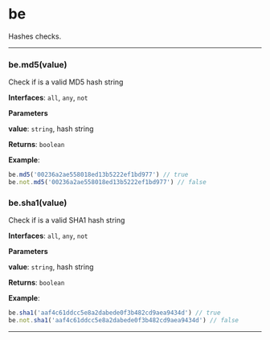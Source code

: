 # be

Hashes checks.



* * *

### be.md5(value) 

Check if is a valid MD5 hash string

**Interfaces**: `all`, `any`, `not`

**Parameters**

**value**: `string`, hash string

**Returns**: `boolean`

**Example**:
```js
be.md5('00236a2ae558018ed13b5222ef1bd977') // true
be.not.md5('00236a2ae558018ed13b5222ef1bd977') // false
```


### be.sha1(value) 

Check if is a valid SHA1 hash string

**Interfaces**: `all`, `any`, `not`

**Parameters**

**value**: `string`, hash string

**Returns**: `boolean`

**Example**:
```js
be.sha1('aaf4c61ddcc5e8a2dabede0f3b482cd9aea9434d') // true
be.not.sha1('aaf4c61ddcc5e8a2dabede0f3b482cd9aea9434d') // false
```



* * *










